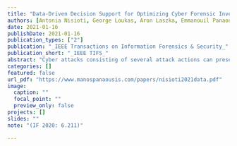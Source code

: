 ```yaml
---
title: "Data-Driven Decision Support for Optimizing Cyber Forensic Investigations"
authors: [Antonia Nisioti, George Loukas, Aron Laszka, Emmanouil Panaousis]
date: 2021-01-16
publishDate: 2021-01-16
publication_types: ["2"]
publication: "_IEEE Transactions on Information Forensics & Security_"
publication_short: "_IEEE TIFS_"
abstract: "Cyber attacks consisting of several attack actions can present considerable challenge to forensic investigations. Consider the case where a cybersecurity breach is suspected following the discovery of one attack action, for example by observing the modification of sensitive registry keys, suspicious network traffic patterns, or the abuse of legitimate credentials. At this point, the investigator can have multiple options as to what to check next to discover the rest, and will likely pick one based on experience and training. This will be the case at each new step. We argue that the efficiency of this aspect of the job, which is the selection of what next step to take, can have significant impact on its overall cost (e.g., the duration) of the investigation and can be improved through the application of constrained optimization techniques. Here, we present DISCLOSE, the first data-driven decision support framework for optimizing forensic investigations of cybersecurity breaches. DISCLOSE benefits from a repository of known adversarial tactics, techniques, and procedures (TTPs), for each of which it harvests threat intelligence information to calculate its probabilistic relations with the rest. These relations, as well as a proximity parameter derived from the projection of quantitative data regarding the adversarial TTPs on an attack life cycle model, are both used as input to our optimization framework. We show the feasibility of this approach in a case study that consists of 31 adversarial TTPs, data collected from 6 interviews with experienced cybersecurity professionals and data extracted from the MITRE ATT&CK STIX repository and the Common Vulnerability Scoring System (CVSS)."
categories: []
featured: false
url_pdf: "https://www.manospanaousis.com/papers/nisioti2021data.pdf"
image:
  caption: ""
  focal_point: ""
  preview_only: false
projects: []
slides: ""
note: "(IF 2020: 6.211)"

---
```

